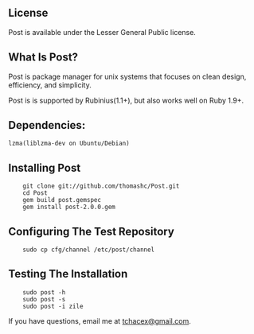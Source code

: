 ## License

Post is available under the Lesser General Public license.

## What Is Post?

Post is package manager for unix systems that focuses on clean design, efficiency, and simplicity.

Post is is supported by Rubinius(1.1+), but also works well on Ruby 1.9+.

## Dependencies:
	lzma(liblzma-dev on Ubuntu/Debian)

## Installing Post

        git clone git://github.com/thomashc/Post.git
        cd Post
        gem build post.gemspec
        gem install post-2.0.0.gem

## Configuring The Test Repository

        sudo cp cfg/channel /etc/post/channel

## Testing The Installation

        sudo post -h
        sudo post -s
        sudo post -i zile

If you have questions, email me at <tchacex@gmail.com>.
